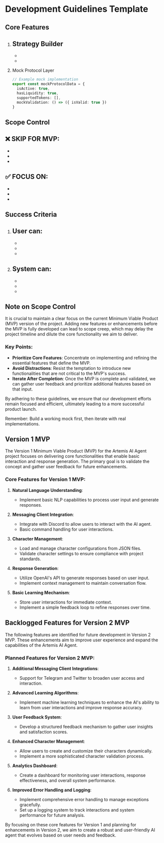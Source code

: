 # Development Guidelines Template

## Core Features
1. Strategy Builder
   - 
   - 
   - 

2. Mock Protocol Layer
   ```typescript
   // Example mock implementation
   export const mockProtocolData = {
     isActive: true,
     hasLiquidity: true,
     supportedTokens: [],
     mockValidation: () => ({ isValid: true })
   }
   ```

## Scope Control
❌ SKIP FOR MVP:
- 
- 
- 
- 

✅ FOCUS ON:
- 
- 
- 
- 

## Success Criteria
1. User can:
   - 
   - 
   - 
   - 

2. System can:
   - 
   - 
   - 
   - 


## Note on Scope Control

It is crucial to maintain a clear focus on the current Minimum Viable Product (MVP) version of the project. Adding new features or enhancements before the MVP is fully developed can lead to scope creep, which may delay the project timeline and dilute the core functionality we aim to deliver.

### Key Points:
- **Prioritize Core Features**: Concentrate on implementing and refining the essential features that define the MVP.
- **Avoid Distractions**: Resist the temptation to introduce new functionalities that are not critical to the MVP's success.
- **Iterate After Completion**: Once the MVP is complete and validated, we can gather user feedback and prioritize additional features based on that input.

By adhering to these guidelines, we ensure that our development efforts remain focused and efficient, ultimately leading to a more successful product launch.

Remember: Build a working mock first, then iterate with real implementations. 

## Version 1 MVP

The Version 1 Minimum Viable Product (MVP) for the Artemis AI Agent project focuses on delivering core functionalities that enable basic interaction and response generation. The primary goal is to validate the concept and gather user feedback for future enhancements.

### Core Features for Version 1 MVP:
1. **Natural Language Understanding**: 
   - Implement basic NLP capabilities to process user input and generate responses.

2. **Messaging Client Integration**:
   - Integrate with Discord to allow users to interact with the AI agent.
   - Basic command handling for user interactions.

3. **Character Management**:
   - Load and manage character configurations from JSON files.
   - Validate character settings to ensure compliance with project standards.

4. **Response Generation**:
   - Utilize OpenAI's API to generate responses based on user input.
   - Implement context management to maintain conversation flow.

5. **Basic Learning Mechanism**:
   - Store user interactions for immediate context.
   - Implement a simple feedback loop to refine responses over time.

## Backlogged Features for Version 2 MVP

The following features are identified for future development in Version 2 MVP. These enhancements aim to improve user experience and expand the capabilities of the Artemis AI Agent.

### Planned Features for Version 2 MVP:
1. **Additional Messaging Client Integrations**:
   - Support for Telegram and Twitter to broaden user access and interaction.

2. **Advanced Learning Algorithms**:
   - Implement machine learning techniques to enhance the AI's ability to learn from user interactions and improve response accuracy.

3. **User Feedback System**:
   - Develop a structured feedback mechanism to gather user insights and satisfaction scores.

4. **Enhanced Character Management**:
   - Allow users to create and customize their characters dynamically.
   - Implement a more sophisticated character validation process.

5. **Analytics Dashboard**:
   - Create a dashboard for monitoring user interactions, response effectiveness, and overall system performance.

6. **Improved Error Handling and Logging**:
   - Implement comprehensive error handling to manage exceptions gracefully.
   - Set up a logging system to track interactions and system performance for future analysis.

By focusing on these core features for Version 1 and planning for enhancements in Version 2, we aim to create a robust and user-friendly AI agent that evolves based on user needs and feedback.
